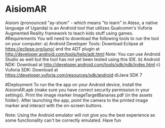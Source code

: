 # AisiomAR
Aisiom (pronounced "ay-shom" - which means "to learn" in Ateso, a native language of Uganda) is an Android tool that utilizes Qualcomm's Vuforia Augmented Reality framework to teach kids stuff using games.
#Requirements
You will need to download the following tools to run the tool on your computer:
a) Android Developer Tools: Download Eclipse at https://eclipse.org/juno/ and the ADT plugin at http://developer.android.com/tools/help/adt.html
Note: You can use Android Studio as well but the tool has not yet been tested using this IDE. 
b) Android NDK: Download at http://developer.android.com/tools/sdk/ndk/index.html
c) Vuforia SDK: Download at https://developer.vuforia.com/resources/sdk/android
d)Java SDK 7

#Deployment
To run the the app on your Android device, install the AisiomAR.apk (make sure you have correct security permission in your settings).
Print the image marker ImageTargetBananas.pdf (in the assets folder).
After launching the app, point the camera to the printed image marker and interact with the on-screen buttons. 

Note: Using the Android emulator will not give you the best experience as some functionality can't be correctly emulated. 
Have fun
